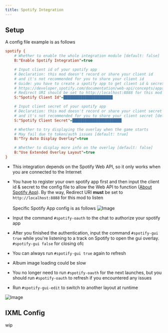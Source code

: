 ```yaml
---
title: Spotify Integration
---
```


## Setup

A config file example is as follows
```cfg
spotify {
    # Whether to enable the whole integration module [default: false]
    B:"Enable Spotify Integration"=true

    # Input client id of your spotify app 
    # Declaration: this mod doesn't record or share your client id 
    # and it's not recommended for you to share your client id 
    # Guide: you have to create a spotify app to get client id & secrete 
    # https://developer.spotify.com/documentation/web-api/concepts/apps 
    # Redirect URI should be set to http://localhost:8888 for this mod to listen [default: ]
    S:"Spotify Client Id"=██████████████████████

    # Input client secret of your spotify app 
    # Declaration: this mod doesn't record or share your client secret 
    # and it's not recommended for you to share your client secret [default: ]
    S:"Spotify Client Secret"=██████████████████████

    # Whether to try displaying the overlay when the game starts 
    # May fail due to token/auth issues [default: true]
    B:"Try Auto Display Overlay"=true

    # Whether to display more info on the overlay [default: false]
    B:"Use Extended Overlay Layout"=true
}
```

- This integration depends on the Spotify Web API, so it only works when you are connected to the Internet
- You have to register your own spotify app first and then input the client id & secret to the config file to allow the Web API to function ([About Spotify App](https://developer.spotify.com/documentation/web-api/concepts/apps)). By the way, Redirect URI **must** be set to `http://localhost:8888` for this mod to listen<br><br>Specific Spotify App config is as follows
  ![Image](/Ingame-Info-Reborn-Wiki/wiki/spotify1.png)
  
- Input the command `#spotify-oauth` to the chat to authorize your spotify app
- After you finished the authentication, input the command `#spotify-gui true` while you're listening to a track on Spotify to open the gui overlay. `#spotify-gui false` for closing ofc
- You can always run `#spotify-gui true` again to refresh
- Album image loading could be slow
- You no longer need to run `#spotify-oauth` for the next launches, but you should run `#spotify-oauth` to refresh if you encountered any issues
- Run `#spotify-gui-edit` to switch to another layout at runtime

![Image](/Ingame-Info-Reborn-Wiki/wiki/spotify2.png)

## IXML Config

wip